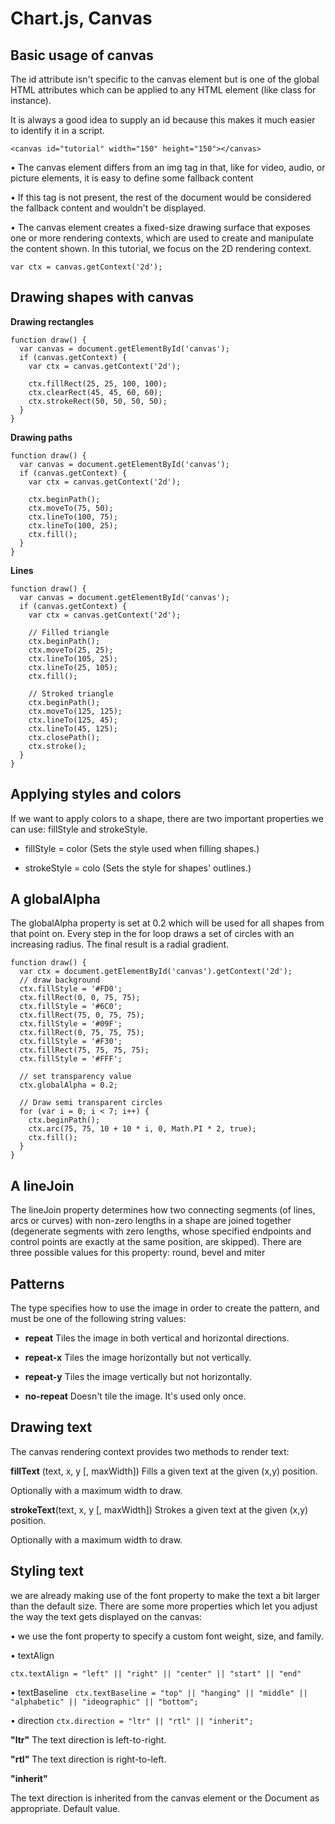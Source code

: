 # **Chart.js, Canvas**

## **Basic usage of canvas**

The id attribute isn't specific to the canvas element but is one of the global HTML attributes which can be applied to any HTML element (like class for instance). 

It is always a good idea to supply an id because this makes it much easier to identify it in a script.

```
<canvas id="tutorial" width="150" height="150"></canvas>
```

•	The canvas element differs from an img tag in that, like for video, audio, or picture elements, it is easy to define some fallback content

•	 If this tag is not present, the rest of the document would be considered the fallback content and wouldn't be displayed.

•	The canvas element creates a fixed-size drawing surface that exposes one or more rendering contexts, which are used to create and manipulate the content shown. In this tutorial, we focus on the 2D rendering context.

```var canvas = document.getElementById('tutorial')
var ctx = canvas.getContext('2d');
```

## **Drawing shapes with canvas**

**Drawing rectangles**
```
function draw() {
  var canvas = document.getElementById('canvas');
  if (canvas.getContext) {
    var ctx = canvas.getContext('2d');

    ctx.fillRect(25, 25, 100, 100);
    ctx.clearRect(45, 45, 60, 60);
    ctx.strokeRect(50, 50, 50, 50);
  }
}
```
**Drawing paths**
```
function draw() {
  var canvas = document.getElementById('canvas');
  if (canvas.getContext) {
    var ctx = canvas.getContext('2d');

    ctx.beginPath();
    ctx.moveTo(75, 50);
    ctx.lineTo(100, 75);
    ctx.lineTo(100, 25);
    ctx.fill();
  }
}
```

**Lines**
```
function draw() {
  var canvas = document.getElementById('canvas');
  if (canvas.getContext) {
    var ctx = canvas.getContext('2d');

    // Filled triangle
    ctx.beginPath();
    ctx.moveTo(25, 25);
    ctx.lineTo(105, 25);
    ctx.lineTo(25, 105);
    ctx.fill();

    // Stroked triangle
    ctx.beginPath();
    ctx.moveTo(125, 125);
    ctx.lineTo(125, 45);
    ctx.lineTo(45, 125);
    ctx.closePath();
    ctx.stroke();
  }
}
```
## **Applying styles and colors**

If we want to apply colors to a shape, there are two important properties we can use: fillStyle and strokeStyle.

  * fillStyle = color   (Sets the style used when filling shapes.)

  * strokeStyle = colo (Sets the style for shapes' outlines.)

## **A globalAlpha**

The globalAlpha property is set at 0.2 which will be used for all shapes from that point on. Every step in the for loop draws a set of circles with an increasing radius. The final result is a radial gradient.

```
function draw() {
  var ctx = document.getElementById('canvas').getContext('2d');
  // draw background
  ctx.fillStyle = '#FD0';
  ctx.fillRect(0, 0, 75, 75);
  ctx.fillStyle = '#6C0';
  ctx.fillRect(75, 0, 75, 75);
  ctx.fillStyle = '#09F';
  ctx.fillRect(0, 75, 75, 75);
  ctx.fillStyle = '#F30';
  ctx.fillRect(75, 75, 75, 75);
  ctx.fillStyle = '#FFF';

  // set transparency value
  ctx.globalAlpha = 0.2;

  // Draw semi transparent circles
  for (var i = 0; i < 7; i++) {
    ctx.beginPath();
    ctx.arc(75, 75, 10 + 10 * i, 0, Math.PI * 2, true);
    ctx.fill();
  }
}
```

## **A lineJoin**

The lineJoin property determines how two connecting segments (of lines, arcs or curves) with non-zero lengths in a shape are joined together (degenerate segments with zero lengths, whose specified endpoints and control points are exactly at the same position, are skipped).
There are three possible values for this property: round, bevel and miter


## **Patterns**

The type specifies how to use the image in order to create the pattern, and must be one of the following string values:

 * **repeat**
Tiles the image in both vertical and horizontal directions.

* **repeat-x**
Tiles the image horizontally but not vertically.

* **repeat-y**
Tiles the image vertically but not horizontally.

* **no-repeat**
Doesn't tile the image. It's used only once.



## **Drawing text**

The canvas rendering context provides two methods to render text:

**fillText** (text, x, y [, maxWidth])
Fills a given text at the given (x,y) position. 

Optionally with a maximum width to draw.

**strokeText**(text, x, y [, maxWidth])
Strokes a given text at the given (x,y) position.

 Optionally with a maximum width to draw.



## **Styling text**

we are already making use of the font property to make the text a bit larger than the default size. There are some more properties which let you adjust the way the text gets displayed on the canvas:

• we use the font property to specify a custom font weight, size, and family.

• textAlign 

```ctx.textAlign = "left" || "right" || "center" || "start" || "end" ``` 

•	textBaseline
``` ctx.textBaseline = "top" || "hanging" || "middle" || "alphabetic" || "ideographic" || "bottom";``` 


•	direction 
```ctx.direction = "ltr" || "rtl" || "inherit";```


**"ltr"**
The text direction is left-to-right.

**"rtl"**
The text direction is right-to-left.

**"inherit"**

The text direction is inherited from the canvas element or the Document as appropriate. Default value.


